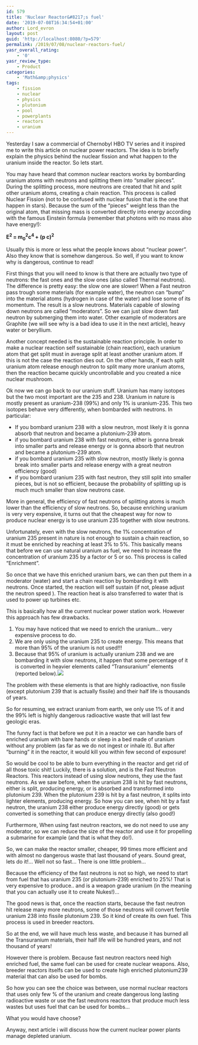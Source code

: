```yaml
---
id: 579
title: 'Nuclear Reactor&#8217;s fuel'
date: '2019-07-08T16:34:54+01:00'
author: Lord_evron
layout: post
guid: 'http://localhost:8080/?p=579'
permalink: /2019/07/08/nuclear-reactors-fuel/
yasr_overall_rating:
    - '0'
yasr_review_type:
    - Product
categories:
    - 'Math&amp;physics'
tags:
    - fission
    - nuclear
    - physics
    - plutonium
    - pool
    - powerplants
    - reactors
    - uranium
---
```


Yesterday I saw a commercial of Chernobyl HBO TV series and it inspired me to write this article on nuclear power reactors. The idea is to briefly explain the physics behind the nuclear fission and what happen to the uranium inside the reactor. So lets start.

You may have heard that common nuclear reactors works by bombarding uranium atoms with neutrons and splitting them into “smaller pieces”. During the splitting process, more neutrons are created that hit and split other uranium atoms, creating a chain reaction. This process is called Nuclear Fission (not to be confused with nuclear fusion that is the one that happen in stars). Because the sum of the “pieces” weight less than the original atom, that missing mass is converted directly into energy according with the famous Einstein formula (remember that photons with no mass also have energy!):

**E<sup>2 </sup>= m<sub>0</sub><sup>2</sup>c<sup>4 </sup>+ (p c)<sup>2</sup>**

Usually this is more or less what the people knows about “nuclear power”. Also they know that is somehow dangerous. So well, if you want to know why is dangerous, continue to read!

First things that you will need to know is that there are actually two type of neutrons: the fast ones and the slow ones (also called Thermal neutrons). The difference is pretty easy: the slow one are slower! When a Fast neutron pass trough some materials (for example water), the neutron can “bump” into the material atoms (hydrogen in case of the water) and lose some of its momentum. The result is a slow neutrons. Materials capable of slowing down neutrons are called “moderators”. So we can just slow down fast neutron by submerging them into water. Other example of moderators are Graphite (we will see why is a bad idea to use it in the next article), heavy water or beryllium.

Another concept needed is the sustainable reaction principle. In order to make a nuclear reaction self sustainable (chain reaction), each uranium atom that get split must in average split at least another uranium atom. If this is not the case the reaction dies out. On the other hands, if each split uranium atom release enough neutron to split many more uranium atoms, then the reaction became quickly uncontrollable and you created a nice nuclear mushroom.

Ok now we can go back to our uranium stuff. Uranium has many isotopes but the two most important are the 235 and 238. Uranium in nature is mostly present as uranium-238 (99%) and only 1% is uranium-235. This two isotopes behave very differently, when bombarded with neutrons. In particular:

- If you bombard uranium 238 with a slow neutron, most likely it is gonna absorb that neutron and became a plutonium-239 atom.
- if you bombard uranium 238 with fast neutrons, either is gonna break into smaller parts and release energy or is gonna absorb that neutron and became a plutonium-239 atom.
- if you bombard uranium 235 with slow neutron, mostly likely is gonna break into smaller parts and release energy with a great neutron efficiency (good)
- if you bombard uranium 235 with fast neutron, they still split into smaller pieces, but is not so efficient, because the probability of splitting up is much much smaller than slow neutrons case.

More in general, the efficiency of fast neutrons of splitting atoms is much lower than the efficiency of slow neutrons. So, because enriching uranium is very very expensive, it turns out that the cheapest way for now to produce nuclear energy is to use uranium 235 together with slow neutrons.

Unfortunately, even with the slow neutrons, the 1% concentration of uranium 235 present in nature is not enough to sustain a chain reaction, so it must be enriched by reaching at least 3% to 5%. This basically means that before we can use natural uranium as fuel, we need to increase the concentration of uranium 235 by a factor or 5 or so. This process is called “Enrichment”.

So once that we have this enriched uranium bars, we can then put them in a moderator (water) and start a chain reaction by bombarding it with neutrons. Once started, the reaction will self sustain (if not, please adjust the neutron speed ). The reaction heat is also transferred to water that is used to power up turbines etc.

This is basically how all the current nuclear power station work. However this approach has few drawbacks.

1. You may have noticed that we need to enrich the uranium… very expensive process to do.
2. We are only using the uranium 235 to create energy. This means that more than 95% of the uranium is not used!!!
3. Because that 95% of uranium is actually uranium 238 and we are bombarding it with slow neutrons, it happen that some percentage of it is converted in heavier elements called “Transuranium” elements (reported below).![](http://localhost:8080/wp-content/uploads/2019/07/attenide.png)

The problem with these elements is that are highly radioactive, non fissile (except plutonium 239 that is actually fissile) and their half life is thousands of years.

So for resuming, we extract uranium from earth, we only use 1% of it and the 99% left is highly dangerous radioactive waste that will last few geologic eras.

The funny fact is that before we put it in a reactor we can handle bars of enriched uranium with bare hands or sleep in a bed made of uranium without any problem (as far as we do not ingest or inhale it). But after “burning” it in the reactor, it would kill you within few second of exposure!

So would be cool to be able to burn everything in the reactor and get rid of all those toxic shit! Luckily, there is a solution, and is the Fast Neutron Reactors. This reactors instead of using slow neutrons, they use the fast neutrons. As we saw before, when the uranium 238 is hit by fast neutrons, either is split, producing energy, or is absorbed and transformed into plutonium 239. When the plutonium 239 is hit by a fast neutron, it splits into lighter elements, producing energy. So how you can see, when hit by a fast neutron, the uranium 238 either produce energy directly (good) or gets converted is something that can produce energy directly (also good!)

Furthermore, When using fast neutron reactors, we do not need to use any moderator, so we can reduce the size of the reactor and use it for propelling a submarine for example (and that is what they do!).

So, we can make the reactor smaller, cheaper, 99 times more efficient and with almost no dangerous waste that last thousand of years. Sound great, lets do it!… Well not so fast… There is one little problem…

Because the efficiency of the fast neutrons is not so high, we need to start from fuel that has uranium 235 (or plutonium-239) enriched to 25%! That is very expensive to produce.. and is a weapon grade uranium (in the meaning that you can actually use it to create Nukes!)…

The good news is that, once the reaction starts, because the fast neutron hit release many more neutrons, some of those neutrons will convert fertile uranium 238 into fissile plutonium 239. So it kind of create its own fuel. This process is used in breeder reactors.

So at the end, we will have much less waste, and because it has burned all the Transuranium materials, their half life will be hundred years, and not thousand of years!

However there is problem. Because fast neutron reactors need high enriched fuel, the same fuel can be used for create nuclear weapons. Also, breeder reactors itselfs can be used to create high enriched plutonium239 material that can also be used for bombs.

So how you can see the choice was between, use normal nuclear reactors that uses only few % of the uranium and create dangerous long lasting radioactive waste or use the fast neutrons reactors that produce much less wastes but uses fuel that can be used for bombs…

What you would have choose?

Anyway, next article i will discuss how the current nuclear power plants manage depleted uranium.